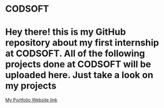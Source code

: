 # CODSOFT
# Hey there! this is my GitHub repository about my first internship at CODSOFT. All of the following projects done at CODSOFT will be uploaded here. Just take a look on my projects
<a href="https://owaisrafiq05.github.io/PORTFOLIO-WEBSITE/">My Portfolio Website link</a>
